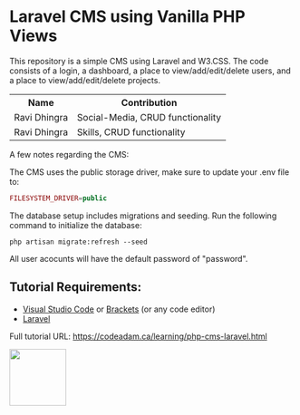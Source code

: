 # Laravel CMS using Vanilla PHP Views

This repository is a simple CMS using Laravel and W3.CSS. The code consists of a login, a dashboard, a place to view/add/edit/delete users, and a place to view/add/edit/delete projects.

<table>
    <tr>
        <th>Name</th>
        <th>Contribution</th>
    </tr>
    <tr>
        <td>Ravi Dhingra</td>
        <td>Social-Media, CRUD functionality</td>
     </tr>
     <tr>
        <td>Ravi Dhingra</td>
        <td>Skills, CRUD functionality</td>
     </tr>
     
 </table>


A few notes regarding the CMS:

The CMS uses the public storage driver, make sure to update your .env file to:

```php
FILESYSTEM_DRIVER=public
```

The database setup includes migrations and seeding. Run the following command to initialize the database:

```
php artisan migrate:refresh --seed
```

All user acocunts will have the default password of "password".

## Tutorial Requirements:

* [Visual Studio Code](https://code.visualstudio.com/) or [Brackets](http://brackets.io/) (or any code editor)
* [Laravel](https://laravel.com/)

Full tutorial URL: https://codeadam.ca/learning/php-cms-laravel.html

<a href="https://codeadam.ca">
<img src="https://codeadam.ca/images/code-block.png" width="100">
</a>
